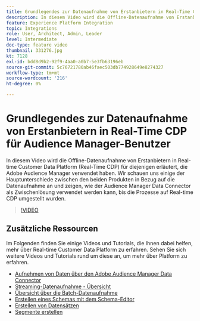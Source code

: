 ```yaml
---
title: Grundlegendes zur Datenaufnahme von Erstanbietern in Real-Time CDP für Audience Manager-Benutzer
description: In diesem Video wird die Offline-Datenaufnahme von Erstanbietern in Real-time Customer Data Platform (Real-Time CDP) für diejenigen erläutert, die Adobe Audience Manager verwendet haben. Wir schauen uns einige der Hauptunterschiede zwischen den beiden Produkten in Bezug auf die Datenaufnahme an und zeigen, wie der Audience Manager Data Connector als Zwischenlösung verwendet werden kann, bis die Prozesse auf Real-time CDP umgestellt wurden.
feature: Experience Platform Integration
topic: Integrations
role: User, Architect, Admin, Leader
level: Intermediate
doc-type: feature video
thumbnail: 331276.jpg
kt: 7128
exl-id: bdd8d9b2-92f9-4aa0-a0b7-5e3fb63196eb
source-git-commit: 5c76721780ab46faec503db774928649e8274327
workflow-type: tm+mt
source-wordcount: '216'
ht-degree: 0%

---
```


# Grundlegendes zur Datenaufnahme von Erstanbietern in Real-Time CDP für Audience Manager-Benutzer

In diesem Video wird die Offline-Datenaufnahme von Erstanbietern in Real-time Customer Data Platform (Real-Time CDP) für diejenigen erläutert, die Adobe Audience Manager verwendet haben. Wir schauen uns einige der Hauptunterschiede zwischen den beiden Produkten in Bezug auf die Datenaufnahme an und zeigen, wie der Audience Manager Data Connector als Zwischenlösung verwendet werden kann, bis die Prozesse auf Real-time CDP umgestellt wurden.


>[!VIDEO](https://video.tv.adobe.com/v/331276/?quality=12&learn=on)

## Zusätzliche Ressourcen

Im Folgenden finden Sie einige Videos und Tutorials, die Ihnen dabei helfen, mehr über Real-time Customer Data Platform zu erfahren. Sehen Sie sich weitere Videos und Tutorials rund um diese an, um mehr über Platform zu erfahren.

* [Aufnehmen von Daten über den Adobe Audience Manager Data Connector](https://experienceleague.adobe.com/docs/platform-learn/tutorials/sources/ingest-data-from-aam.html?lang=en#sources)
* [Streaming-Datenaufnahme - Übersicht](https://experienceleague.adobe.com/docs/platform-learn/tutorials/data-ingestion/understanding-streaming-ingestion.html?lang=en#data-ingestion)
* [Übersicht über die Batch-Datenaufnahme](https://experienceleague.adobe.com/docs/platform-learn/tutorials/data-ingestion/batch-ingestion-overview.html?lang=en#data-ingestion)
* [Erstellen eines Schemas mit dem Schema-Editor](https://experienceleague.adobe.com/docs/experience-platform/xdm/tutorials/create-schema-ui.html?lang=en#getting-started)
* [Erstellen von Datensätzen](https://experienceleague.adobe.com/docs/platform-learn/getting-started-for-data-architects-and-data-engineers/create-datasets.html?lang=en#permissions-required)
* [Segmente erstellen](https://experienceleague.adobe.com/docs/platform-learn/tutorials/segments/create-segments.html?lang=en#segments)
